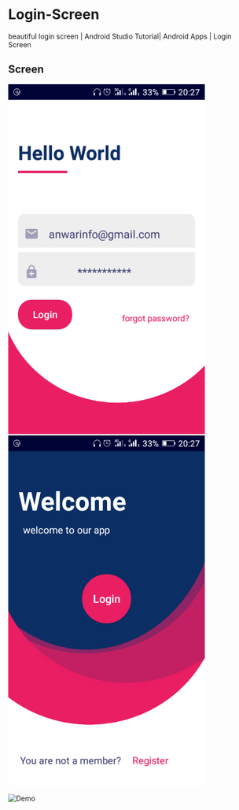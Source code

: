 # Login-Screen 
beautiful login screen | Android Studio Tutorial| Android Apps | Login Screen 

## Screen

<p>
<img src="capts/captr1.png" alt="drawing" width="400"/>
<img src="capts/captr3.png" alt="drawing" width="400"/>
  </p>

![Demo](capts/cap2.gif) <br>



